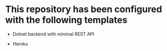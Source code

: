

# This repository has been configured with the following templates

- Dotnet backend with minimal REST API

- Heroku

